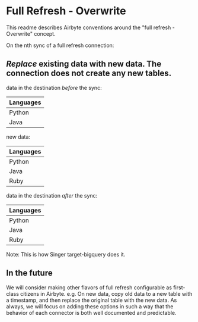 # Full Refresh - Overwrite

This readme describes Airbyte conventions around the "full refresh - Overwrite" concept.

On the nth sync of a full refresh connection:

## _Replace_ existing data with new data. The connection does not create any new tables.

data in the destination _before_ the sync:

| Languages |
| :--- |
| Python |
| Java |

new data:

| Languages |
| :--- |
| Python |
| Java |
| Ruby |

data in the destination _after_ the sync:

| Languages |
| :--- |
| Python |
| Java |
| Ruby |

Note: This is how Singer target-bigquery does it.

## In the future

We will consider making other flavors of full refresh configurable as first-class citizens in Airbyte. e.g. On new data, copy old data to a new table with a timestamp, and then replace the original table with the new data. As always, we will focus on adding these options in such a way that the behavior of each connector is both well documented and predictable.

